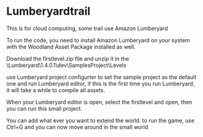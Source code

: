 # Lumberyardtrail
This is for cloud computing, some trail use Amazon Lumberyard

To run the code, you need to install Amazon Lumberyard on your system with the Woodland Asset Package installed as well.

Download the firstlevel.zip file and unzip it in the <where your lumberyard instralled>\Lumberyard\1.4.0.1\dev\SamplesProject\Levels

use Lumberyard project configurter to set the sample project as the default one and run Lumberyard editor, if this is the first time you run Lumberyard, it will take a while to compile all assets.

When your Lumberyard editor is open, select the firstlevel and open, then you can run this small project.

You can add what ever you want to extend the world. to run the game, use Ctrl+G and you can now move around in the small world
